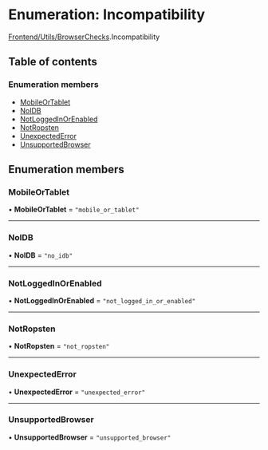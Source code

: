 # Enumeration: Incompatibility

[Frontend/Utils/BrowserChecks](../modules/Frontend_Utils_BrowserChecks.md).Incompatibility

## Table of contents

### Enumeration members

- [MobileOrTablet](Frontend_Utils_BrowserChecks.Incompatibility.md#mobileortablet)
- [NoIDB](Frontend_Utils_BrowserChecks.Incompatibility.md#noidb)
- [NotLoggedInOrEnabled](Frontend_Utils_BrowserChecks.Incompatibility.md#notloggedinorenabled)
- [NotRopsten](Frontend_Utils_BrowserChecks.Incompatibility.md#notropsten)
- [UnexpectedError](Frontend_Utils_BrowserChecks.Incompatibility.md#unexpectederror)
- [UnsupportedBrowser](Frontend_Utils_BrowserChecks.Incompatibility.md#unsupportedbrowser)

## Enumeration members

### MobileOrTablet

• **MobileOrTablet** = `"mobile_or_tablet"`

---

### NoIDB

• **NoIDB** = `"no_idb"`

---

### NotLoggedInOrEnabled

• **NotLoggedInOrEnabled** = `"not_logged_in_or_enabled"`

---

### NotRopsten

• **NotRopsten** = `"not_ropsten"`

---

### UnexpectedError

• **UnexpectedError** = `"unexpected_error"`

---

### UnsupportedBrowser

• **UnsupportedBrowser** = `"unsupported_browser"`
